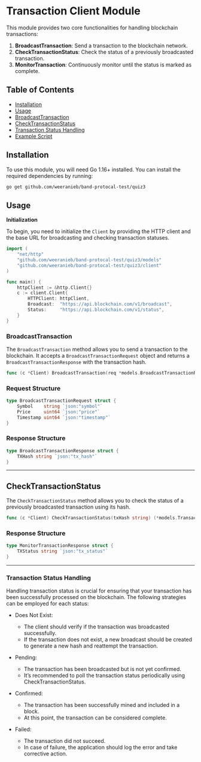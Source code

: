 # Transaction Client Module

This module provides two core functionalities for handling blockchain transactions:

1. **BroadcastTransaction**: Send a transaction to the blockchain network.
2. **CheckTransactionStatus**: Check the status of a previously broadcasted transaction.
3. **MonitorTransaction**: Continuously monitor until the status is marked as complete.

## Table of Contents

- [Installation](#installation)
- [Usage](#usage)
- [BroadcastTransaction](#broadcasttransaction)
- [CheckTransactionStatus](#checktransactionstatus)
- [Transaction Status Handling](#transaction-status-handling)
- [Example Script](#example-script)

## Installation

To use this module, you will need Go 1.16+ installed. You can install the required dependencies by running:

```bash
go get github.com/weeranieb/band-protocal-test/quiz3

```

## Usage

**Initialization**

To begin, you need to initialize the `Client` by providing the HTTP client and the base URL for broadcasting and checking transaction statuses.

```go
import (
    "net/http"
    "github.com/weeranieb/band-protocal-test/quiz3/models"
    "github.com/weeranieb/band-protocal-test/quiz3/client"
)

func main() {
    httpClient := &http.Client{}
    c := client.Client{
        HTTPClient: httpClient,
        Broadcast:  "https://api.blockchain.com/v1/broadcast",
        Status:     "https://api.blockchain.com/v1/status",
    }
}
```

### BroadcastTransaction

The `BroadcastTransaction` method allows you to send a transaction to the blockchain. It accepts a `BroadcastTransactionRequest` object and returns a `BroadcastTransactionResponse` with the transaction hash.

```go
func (c *Client) BroadcastTransaction(req *models.BroadcastTransactionRequest) (*models.BroadcastTransactionResponse, error)
```

### Request Structure

```go
type BroadcastTransactionRequest struct {
	Symbol    string `json:"symbol"`
	Price     uint64 `json:"price"`
	Timestamp uint64 `json:"timestamp"`
}
```

### Response Structure

```go
type BroadcastTransactionResponse struct {
	TXHash string `json:"tx_hash"`
}
```

---

## CheckTransactionStatus

The `CheckTransactionStatus` method allows you to check the status of a previously broadcasted transaction using its hash.

```go
func (c *Client) CheckTransactionStatus(txHash string) (*models.TransactionStatusResponse, error)
```

### Response Structure

```go
type MonitorTransactionResponse struct {
	TXStatus string `json:"tx_status"`
}
```

---

### Transaction Status Handling

Handling transaction status is crucial for ensuring that your transaction has been successfully processed on the blockchain. The following strategies can be employed for each status:

- Does Not Exist:

  - The client should verify if the transaction was broadcasted successfully.
  - If the transaction does not exist, a new broadcast should be created to generate a new hash and reattempt the transaction.

- Pending:

  - The transaction has been broadcasted but is not yet confirmed.
  - It’s recommended to poll the transaction status periodically using CheckTransactionStatus.

- Confirmed:

  - The transaction has been successfully mined and included in a block.
  - At this point, the transaction can be considered complete.

- Failed:
  - The transaction did not succeed.
  - In case of failure, the application should log the error and take corrective action.
